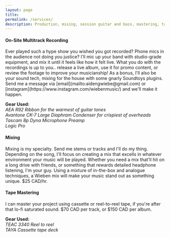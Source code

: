 ```yaml
---
layout: page
title: 
permalink: /services/
description: Production, mixing, session guitar and bass, mastering, tape, lo-fi, multitrack live recording, and more!
---
```

<h4>On-Site Multitrack Recording</h4>
Ever played such a hype show you wished you got recorded?  Phone mics in the audience not doing you justice?  I'll mic up your band with studio-grade equipment, and mix it until it feels like how it felt live.  What you do with the recordings is up to you.. release a live album, use it for promo content, or review the footage to improve your musicianship!  As a bonus, I'll also be your sound tech, mixing for the house with some gnarly Soundtoys plugins.  Send me a message via [email](mailto:aidengwiebe@gmail.com) or [instagram](https://www.instagram.com/wiebenmusic/) and we'll make it happen.  

**Gear Used:**<br>
*AEA R92 Ribbon for the warmest of guitar tones*<br>
*Avantone CK-7 Large Diaphram Condenser for crispiest of overheads*<br>
*Tascam 8p Dyna Microphone Preamp*<br>
*Logic Pro*<br>

<h4>Mixing</h4>
Mixing is my specialty.  Send me stems or tracks and I'll do my thing.  Depending on the song, I'll focus on creating a mix that excells in whatever environment your music will be played.  Whether you need a mix that'll hit on a long drive with friends, or something that rewards detailed headphone listening, I'm your guy.  Using a mixture of in-the-box and analogue techniques, a Wieben mix will make your music stand out as something unique.   $25 CAD/hr. 

<h4>Tape Mastering</h4>
I can master your project using cassette or reel-to-reel tape, if you're after that lo-fi saturated sound.  $70 CAD per track, or $150 CAD per album.<br>

**Gear Used:** <br>
*TEAC 3340 Reel to reel*<br>
*TAYA Cassette tape deck*<br>
